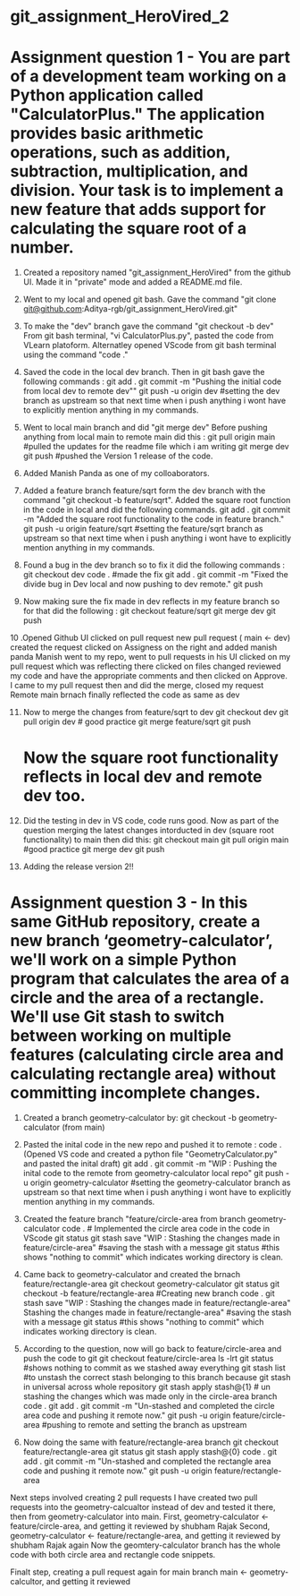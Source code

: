 # git_assignment_HeroVired_2

# Assignment question 1 - You are part of a development team working on a Python application called "CalculatorPlus." The application provides basic arithmetic operations, such as addition, subtraction, multiplication, and division. Your task is to implement a new feature that adds support for calculating the square root of a number.

1. Created a repository named "git_assignment_HeroVired" from the github UI. Made it in "private" mode and added a README.md file.
2. Went to my local and opened git bash. Gave the command "git clone git@github.com:Aditya-rgb/git_assignment_HeroVired.git"
3. To make the "dev" branch gave the command "git checkout -b dev"
   From git bash terminal, "vi CalculatorPlus.py", pasted the code from VLearn platoform.
   Alternatley opened VScode from git bash terminal using the command "code ."
4. Saved the code in the local dev branch.
   Then in git bash gave the following commands :
   git add .
   git commit -m "Pushing the initial code from local dev to remote dev""
   git push -u origin dev #setting the dev branch as upstream so that next time when i push anything i wont have to explicitly mention anything in my commands.

5. Went to local main branch and did "git merge dev"
   Before pushing anything from local main to remote main did this :
   git pull origin main #pulled the updates for the readme file which i am writing
   git merge dev
   git push #pushed the Version 1 release of the code.

7. Added Manish Panda as one of my colloaborators.
8. Added a feature branch feature/sqrt form the dev branch with the command "git checkout -b feature/sqrt".
   Added the square root function in the code in local and did the following commands.
   git add .
   git commit -m "Added the square root functionality to the code in feature branch."
   git push -u origin feature/sqrt #setting the feature/sqrt branch as upstream so that next time when i push anything i wont have to explicitly mention anything in my commands.

9. Found a bug in the dev branch so to fix it did the following commands :
   git checkout dev
   code .
   #made the fix
   git add .
   git commit -m "Fixed the divide bug in Dev local and now pushing to dev remote."
   git push

10. Now making sure the fix made in dev reflects in my feature branch so for that did the following :
   git checkout feature/sqrt
   git merge dev 
   git push
   
10 .Opened Github UI
    clicked on pull request
    new pull request ( main <- dev)
    created the request
    clicked on Assigness on the right and added manish panda
    Manish went to my repo, went to pull requests in his UI
    clicked on my pull request which was reflecting there
    clicked on files changed
    reviewed my code and have the appropriate comments and then clicked on Approve.
    I came to my pull request then and did the merge, closed my request
    Remote main brnach finally reflected the code as same as dev

11. Now to merge the changes from feature/sqrt to dev
     git checkout dev
     git pull origin dev # good practice
     git merge feature/sqrt
     git push
     # Now the square root functionality reflects in local dev and remote dev too.

12. Did the testing in dev in VS code, code runs good. Now as part of the question merging the latest changes intorducted in dev (square root functionality) to main
      then did this: git checkout main
                     git pull origin main #good practice
                     git merge dev
                     git push
13. Adding the release version 2!!

    

# Assignment question 3 -  In this same GitHub repository, create a new branch ‘geometry-calculator’, we'll work on a simple Python program that calculates the area of a circle and the area of a rectangle. We'll use Git stash to switch between working on multiple features (calculating circle area and calculating rectangle area) without committing incomplete changes.

1. Created a branch geometry-calculator by:
   git checkout -b geometry-calculator (from main)
2. Pasted the inital code in the new repo and pushed it to remote :
   code . (Opened VS code and created a python file "GeometryCalculator.py" and pasted the inital draft)
   git add .
   git commit -m "WIP : Pushing the inital code to the remote from geometry-calculator local repo"
   git push -u origin geometry-calculator #setting the geometry-calculator branch as upstream so that next 
   time when i push anything i wont have to explicitly mention anything in my commands.
3. Created the feature branch "feature/circle-area from branch geometry-calculator
   code . # Implemented the circle area code in the code in VScode
   git status
   git stash save "WIP : Stashing the changes made in feature/circle-area" #saving the stash with a message
   git status #this shows "nothing to commit" which indicates working directory is clean.

5. Came back to geometry-calculator and created the brnach feature/rectangle-area
   git checkout geometry-calculator
   git status
   git checkout -b feature/rectangle-area #Creating new branch
   code .
   git stash save "WIP : Stashing the changes made in feature/rectangle-area" Stashing the changes made in 
   feature/rectangle-area" #saving the stash with a message
   git status #this shows "nothing to commit" which indicates working directory is clean.


7. According to the question, now will go back to feature/circle-area and push the code to git
   git checkout feature/circle-area
   ls -lrt
   git status #shows nothing to commit as we stashed away everything
   git stash list #to unstash the correct stash belonging to this branch because git stash in universal across 
   whole repository
   git stash apply stash@{1} # un stashing the changes which was made only in the circle-area branch
   code .
   git add .
   git commit -m "Un-stashed and completed the circle area code and pushing it remote now."
   git push -u origin feature/circle-area  #pushing to remote and setting the branch as upstream

8. Now doing the same with feature/rectangle-area branch
   git checkout feature/rectangle-area
   git status
   git stash apply stash@{0}
   code .
   git add .
   git commit -m "Un-stashed and completed the rectangle area code and pushing it remote now."
   git push -u origin feature/rectangle-area

Next steps involved creating 2 pull requests
I have created two pull requests into the geometry-calcualtor instead of dev and tested it there, then from geometry-calculator into main.
First, geometry-calculator <- feature/circle-area, and getting it reviewed by shubham Rajak
Second, geometry-calculator <- feature/rectangle-area, and getting it reviewed by shubham Rajak again
Now the geomtery-calculator branch has the whole code with both circle area and rectangle code snippets.

Finalt step, creating a pull request again for main branch
main <- geometry-calcultor, and getting it reviewed
